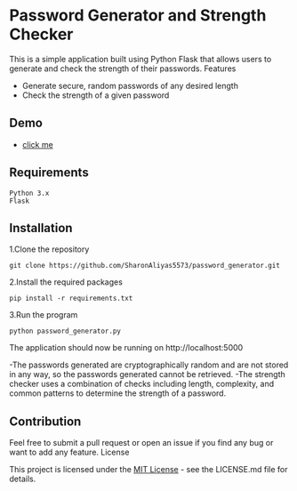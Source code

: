 # Password Generator and Strength Checker

This is a simple application built using Python Flask that allows users to generate and check the strength of their passwords.
Features

- Generate secure, random passwords of any desired length
- Check the strength of a given password

## Demo
- [click me]()
## Requirements

    Python 3.x
    Flask
  
## Installation

1.Clone the repository

    git clone https://github.com/SharonAliyas5573/password_generator.git


2.Install the required packages

    pip install -r requirements.txt

3.Run the program

    python password_generator.py

The application should now be running on http://localhost:5000

-The passwords generated are cryptographically random and are not stored in any way, so the passwords generated cannot be retrieved.
-The strength checker uses a combination of checks including length, complexity, and common patterns to determine the strength of a password.

## Contribution

Feel free to submit a pull request or open an issue if you find any bug or want to add any feature.
License

This project is licensed under the [MIT License]() - see the LICENSE.md file for details.
